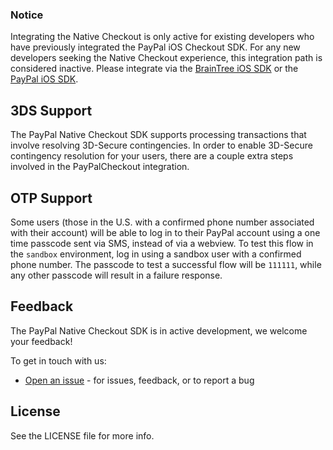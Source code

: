 ### Notice
Integrating the Native Checkout is only active for existing developers who have previously integrated the PayPal iOS Checkout SDK. For any new developers seeking the Native Checkout experience, this integration path is considered inactive. Please integrate via the [BrainTree iOS SDK](https://github.com/braintree/braintree_ios) or the [PayPal iOS SDK](https://github.com/paypal/iOS-SDK/).

## 3DS Support
The PayPal Native Checkout SDK supports processing transactions that involve resolving 3D-Secure contingencies. In order to enable 3D-Secure contingency resolution for your users, there are a couple extra steps involved in the PayPalCheckout integration. 

## OTP Support
Some users (those in the U.S. with a confirmed phone number associated with their account) will be able to log in to their PayPal account using a one time passcode sent via SMS, instead of via a webview. To test this flow in the `sandbox` environment, log in using a sandbox user with a confirmed phone number. The passcode to test a successful flow will be `111111`, while any other passcode will result in a failure response. 

## Feedback
The PayPal Native Checkout SDK is in active development, we welcome your feedback!

To get in touch with us:
*  [Open an issue](https://github.com/paypal/paypalcheckout-ios/issues) - for issues, feedback, or to report a bug

## License

See the LICENSE file for more info.
